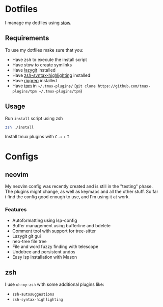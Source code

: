 # Dotfiles
I manage my dotfiles using [stow](https://www.gnu.org/software/stow/).

## Requirements
To use my dotfiles make sure that you:
- Have zsh to execute the install script
- Have stow to create symlinks
- Have [lazygit](https://github.com/jesseduffield/lazygit) installed
- Have [zsh-syntax-highlighting](https://github.com/zsh-users/zsh-syntax-highlighting) installed
- Have [ripgrep](https://github.com/BurntSushi/ripgrep) installed
- Have [tpm](https://github.com/tmux-plugins/tpm) in `~/.tmux-plugins/` (`git clone https://github.com/tmux-plugins/tpm ~/.tmux-plugins/tpm`)

## Usage
Run `install` script using zsh
```zsh
zsh ./install
```
Install tmux plugins with `C-a` + `I`

# Configs

## neovim
My neovim config was recently created and is still in the "testing" phase.
The plugins might change, as well as keymaps and all the other stuff.
So far i find the config good enough to use, and I'm using it at work.


### Features
- Autoformatting using lsp-config
- Buffer management using bufferline and bdelete
- Comment tool with support for tree-sitter
- Lazygit git gui
- neo-tree file tree
- File and word fuzzy finding with telescope 
- Undotree and persistent undos
- Easy lsp installation with Mason

## zsh
I use `oh-my-zsh` with some additional plugins like:
- `zsh-autosuggestions`
- `zsh-syntax-highlighting`
